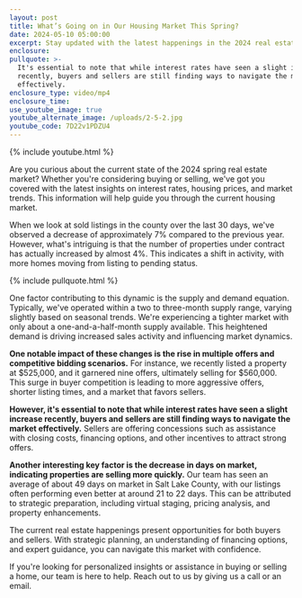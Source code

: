 ```yaml
---
layout: post
title: What’s Going on in Our Housing Market This Spring?
date: 2024-05-10 05:00:00
excerpt: Stay updated with the latest happenings in the 2024 real estate market!
enclosure:
pullquote: >-
  It's essential to note that while interest rates have seen a slight increase
  recently, buyers and sellers are still finding ways to navigate the market
  effectively.
enclosure_type: video/mp4
enclosure_time:
use_youtube_image: true
youtube_alternate_image: /uploads/2-5-2.jpg
youtube_code: 7D22v1PDZU4
---
```

{% include youtube.html %}

Are you curious about the current state of the 2024 spring real estate market? Whether you're considering buying or selling, we've got you covered with the latest insights on interest rates, housing prices, and market trends. This information will help guide you through the current housing market.

When we look at sold listings in the county over the last 30 days, we've observed a decrease of approximately 7% compared to the previous year. However, what's intriguing is that the number of properties under contract has actually increased by almost 4%. This indicates a shift in activity, with more homes moving from listing to pending status.

{% include pullquote.html %}

One factor contributing to this dynamic is the supply and demand equation. Typically, we've operated within a two to three-month supply range, varying slightly based on seasonal trends. We're experiencing a tighter market with only about a one-and-a-half-month supply available. This heightened demand is driving increased sales activity and influencing market dynamics.

**One notable impact of these changes is the rise in multiple offers and competitive bidding scenarios.** For instance, we recently listed a property at $525,000, and it garnered nine offers, ultimately selling for $560,000. This surge in buyer competition is leading to more aggressive offers, shorter listing times, and a market that favors sellers.

**However, it's essential to note that while interest rates have seen a slight increase recently, buyers and sellers are still finding ways to navigate the market effectively.** Sellers are offering concessions such as assistance with closing costs, financing options, and other incentives to attract strong offers.

**Another interesting key factor is the decrease in days on market, indicating properties are selling more quickly.** Our team has seen an average of about 49 days on market in Salt Lake County, with our listings often performing even better at around 21 to 22 days. This can be attributed to strategic preparation, including virtual staging, pricing analysis, and property enhancements.

The current real estate happenings present opportunities for both buyers and sellers. With strategic planning, an understanding of financing options, and expert guidance, you can navigate this market with confidence.

If you're looking for personalized insights or assistance in buying or selling a home, our team is here to help. Reach out to us by giving us a call or an email.